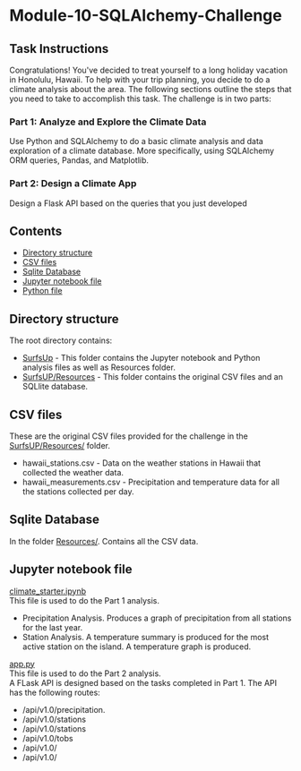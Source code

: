 # Module-10-SQLAlchemy-Challenge

## Task Instructions  
Congratulations! You've decided to treat yourself to a long holiday vacation in Honolulu, Hawaii. To help with your trip planning, you decide to do a climate analysis about the area. The following sections outline the steps that you need to take to accomplish this task. The challenge is in two parts:

### Part 1: Analyze and Explore the Climate Data
Use Python and SQLAlchemy to do a basic climate analysis and data exploration of a climate database. More specifically, using SQLAlchemy ORM queries, Pandas, and Matplotlib.

### Part 2: Design a Climate App
Design a Flask API based on the queries that you just developed

## Contents  
- [Directory structure](#Directory-structure)
- [CSV files](#CSV-files)
- [Sqlite Database](#Sqlite-Database)
- [Jupyter notebook file](#Jupyter-notebook-file)
- [Python file](#Python-files)

## Directory structure 
The root directory contains:  
- [SurfsUp](/SurfsUp) - This folder contains the Jupyter notebook and Python analysis files as well as Resources folder.  
- [SurfsUP/Resources](/SurfsUP/Resources/)  - This folder contains the original CSV files and an SQLlite database.

## CSV files 
These are the original CSV files provided for the challenge in the [SurfsUP/Resources/](/SurfsUP/Resources/) folder.
- hawaii_stations.csv  -  Data on the weather stations in Hawaii that collected the weather data.
- hawaii_measurements.csv - Precipitation and temperature data for all the stations collected per day.

## Sqlite Database
In the folder [Resources/](/SurfsUP/Resources/).
Contains all the CSV data.

## Jupyter notebook file 
[climate_starter.ipynb](/SurfsUP/climate_starter.ipynb)  
This file is used to do the Part 1 analysis.
- Precipitation Analysis. Produces a graph of precipitation from all stations for the last year.
- Station Analysis. A temperature summary is produced for the most active station on the island. A temperature graph is produced.

[app.py](/SurfsUp/app.py)   
This file is used to do the Part 2 analysis.  
A FLask API is designed based on the tasks completed in Part 1.
The API has the following routes:
- /api/v1.0/precipitation.
- /api/v1.0/stations
- /api/v1.0/stations
-	/api/v1.0/tobs
- /api/v1.0/<start>
- /api/v1.0/<start> 


